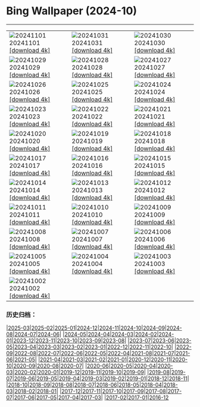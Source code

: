 # Bing Wallpaper (2024-10)
**************

<table><tr><td><img src="https://www.bing.com/th?id=OHR.GargoyleParis_EN-CA6806508662_1920x1080.jpg" alt="20241101"> 20241101 <a href="https://www.bing.com/th?id=OHR.GargoyleParis_EN-CA6806508662_UHD.jpg">[download 4k]</a></td><td><img src="https://www.bing.com/th?id=OHR.HauntedEdinburgh_EN-CA6524249488_1920x1080.jpg" alt="20241031"> 20241031 <a href="https://www.bing.com/th?id=OHR.HauntedEdinburgh_EN-CA6524249488_UHD.jpg">[download 4k]</a></td><td><img src="https://www.bing.com/th?id=OHR.GreatOwl_EN-CA6169202889_1920x1080.jpg" alt="20241030"> 20241030 <a href="https://www.bing.com/th?id=OHR.GreatOwl_EN-CA6169202889_UHD.jpg">[download 4k]</a></td></tr><tr><td><img src="https://www.bing.com/th?id=OHR.PumpkinMist_EN-CA5942039818_1920x1080.jpg" alt="20241029"> 20241029 <a href="https://www.bing.com/th?id=OHR.PumpkinMist_EN-CA5942039818_UHD.jpg">[download 4k]</a></td><td><img src="https://www.bing.com/th?id=OHR.PolarBearHug_EN-CA5661955284_1920x1080.jpg" alt="20241028"> 20241028 <a href="https://www.bing.com/th?id=OHR.PolarBearHug_EN-CA5661955284_UHD.jpg">[download 4k]</a></td><td><img src="https://www.bing.com/th?id=OHR.GhostForest_EN-CA5302994217_1920x1080.jpg" alt="20241027"> 20241027 <a href="https://www.bing.com/th?id=OHR.GhostForest_EN-CA5302994217_UHD.jpg">[download 4k]</a></td></tr><tr><td><img src="https://www.bing.com/th?id=OHR.MontBlancMassif_EN-CA4972012680_1920x1080.jpg" alt="20241026"> 20241026 <a href="https://www.bing.com/th?id=OHR.MontBlancMassif_EN-CA4972012680_UHD.jpg">[download 4k]</a></td><td><img src="https://www.bing.com/th?id=OHR.BodieCalifornia_EN-CA4900321008_1920x1080.jpg" alt="20241025"> 20241025 <a href="https://www.bing.com/th?id=OHR.BodieCalifornia_EN-CA4900321008_UHD.jpg">[download 4k]</a></td><td><img src="https://www.bing.com/th?id=OHR.MadameSherriCastle_EN-CA4239046959_1920x1080.jpg" alt="20241024"> 20241024 <a href="https://www.bing.com/th?id=OHR.MadameSherriCastle_EN-CA4239046959_UHD.jpg">[download 4k]</a></td></tr><tr><td><img src="https://www.bing.com/th?id=OHR.MonsterDoor_EN-CA3833144484_1920x1080.jpg" alt="20241023"> 20241023 <a href="https://www.bing.com/th?id=OHR.MonsterDoor_EN-CA3833144484_UHD.jpg">[download 4k]</a></td><td><img src="https://www.bing.com/th?id=OHR.AutumnCypress_EN-CA3476365850_1920x1080.jpg" alt="20241022"> 20241022 <a href="https://www.bing.com/th?id=OHR.AutumnCypress_EN-CA3476365850_UHD.jpg">[download 4k]</a></td><td><img src="https://www.bing.com/th?id=OHR.SmilingSloth_EN-CA3124807232_1920x1080.jpg" alt="20241021"> 20241021 <a href="https://www.bing.com/th?id=OHR.SmilingSloth_EN-CA3124807232_UHD.jpg">[download 4k]</a></td></tr><tr><td><img src="https://www.bing.com/th?id=OHR.DenderaTemple_EN-CA1538664812_1920x1080.jpg" alt="20241020"> 20241020 <a href="https://www.bing.com/th?id=OHR.DenderaTemple_EN-CA1538664812_UHD.jpg">[download 4k]</a></td><td><img src="https://www.bing.com/th?id=OHR.JasperDark_EN-CA8643042761_1920x1080.jpg" alt="20241019"> 20241019 <a href="https://www.bing.com/th?id=OHR.JasperDark_EN-CA8643042761_UHD.jpg">[download 4k]</a></td><td><img src="https://www.bing.com/th?id=OHR.KochiaJapan_EN-CA9025927952_1920x1080.jpg" alt="20241018"> 20241018 <a href="https://www.bing.com/th?id=OHR.KochiaJapan_EN-CA9025927952_UHD.jpg">[download 4k]</a></td></tr><tr><td><img src="https://www.bing.com/th?id=OHR.FossilsDorset_EN-CA8526505485_1920x1080.jpg" alt="20241017"> 20241017 <a href="https://www.bing.com/th?id=OHR.FossilsDorset_EN-CA8526505485_UHD.jpg">[download 4k]</a></td><td><img src="https://www.bing.com/th?id=OHR.MaraMigration_EN-CA7027269476_1920x1080.jpg" alt="20241016"> 20241016 <a href="https://www.bing.com/th?id=OHR.MaraMigration_EN-CA7027269476_UHD.jpg">[download 4k]</a></td><td><img src="https://www.bing.com/th?id=OHR.CocoBeach_EN-CA6585712044_1920x1080.jpg" alt="20241015"> 20241015 <a href="https://www.bing.com/th?id=OHR.CocoBeach_EN-CA6585712044_UHD.jpg">[download 4k]</a></td></tr><tr><td><img src="https://www.bing.com/th?id=OHR.AlcazarSeville_EN-CA0555315003_1920x1080.jpg" alt="20241014"> 20241014 <a href="https://www.bing.com/th?id=OHR.AlcazarSeville_EN-CA0555315003_UHD.jpg">[download 4k]</a></td><td><img src="https://www.bing.com/th?id=OHR.QuebecDuck_EN-CA0208524250_1920x1080.jpg" alt="20241013"> 20241013 <a href="https://www.bing.com/th?id=OHR.QuebecDuck_EN-CA0208524250_UHD.jpg">[download 4k]</a></td><td><img src="https://www.bing.com/th?id=OHR.CelticColours_EN-CA7718811490_1920x1080.jpg" alt="20241012"> 20241012 <a href="https://www.bing.com/th?id=OHR.CelticColours_EN-CA7718811490_UHD.jpg">[download 4k]</a></td></tr><tr><td><img src="https://www.bing.com/th?id=OHR.SoranoItaly_EN-CA4829518601_1920x1080.jpg" alt="20241011"> 20241011 <a href="https://www.bing.com/th?id=OHR.SoranoItaly_EN-CA4829518601_UHD.jpg">[download 4k]</a></td><td><img src="https://www.bing.com/th?id=OHR.AspensColorado_EN-CA0556453730_1920x1080.jpg" alt="20241010"> 20241010 <a href="https://www.bing.com/th?id=OHR.AspensColorado_EN-CA0556453730_UHD.jpg">[download 4k]</a></td><td><img src="https://www.bing.com/th?id=OHR.MototiOctopus_EN-CA0168451476_1920x1080.jpg" alt="20241009"> 20241009 <a href="https://www.bing.com/th?id=OHR.MototiOctopus_EN-CA0168451476_UHD.jpg">[download 4k]</a></td></tr><tr><td><img src="https://www.bing.com/th?id=OHR.ElbePhilharmonic_EN-CA1458789835_1920x1080.jpg" alt="20241008"> 20241008 <a href="https://www.bing.com/th?id=OHR.ElbePhilharmonic_EN-CA1458789835_UHD.jpg">[download 4k]</a></td><td><img src="https://www.bing.com/th?id=OHR.CoyoteGulch_EN-CA9362587881_1920x1080.jpg" alt="20241007"> 20241007 <a href="https://www.bing.com/th?id=OHR.CoyoteGulch_EN-CA9362587881_UHD.jpg">[download 4k]</a></td><td><img src="https://www.bing.com/th?id=OHR.ElephantTeacher_EN-CA7050305105_1920x1080.jpg" alt="20241006"> 20241006 <a href="https://www.bing.com/th?id=OHR.ElephantTeacher_EN-CA7050305105_UHD.jpg">[download 4k]</a></td></tr><tr><td><img src="https://www.bing.com/th?id=OHR.NuitBlanche24_EN-CA8251507494_1920x1080.jpg" alt="20241005"> 20241005 <a href="https://www.bing.com/th?id=OHR.NuitBlanche24_EN-CA8251507494_UHD.jpg">[download 4k]</a></td><td><img src="https://www.bing.com/th?id=OHR.TajMahalReflection_EN-CA5616417702_1920x1080.jpg" alt="20241004"> 20241004 <a href="https://www.bing.com/th?id=OHR.TajMahalReflection_EN-CA5616417702_UHD.jpg">[download 4k]</a></td><td><img src="https://www.bing.com/th?id=OHR.YukonAutumn_EN-CA4777665764_1920x1080.jpg" alt="20241003"> 20241003 <a href="https://www.bing.com/th?id=OHR.YukonAutumn_EN-CA4777665764_UHD.jpg">[download 4k]</a></td></tr><tr><td><img src="https://www.bing.com/th?id=OHR.HalfDomeYosemite_EN-CA4543823129_1920x1080.jpg" alt="20241002"> 20241002 <a href="https://www.bing.com/th?id=OHR.HalfDomeYosemite_EN-CA4543823129_UHD.jpg">[download 4k]</a></td><td></td><td></td></tr></table>

### 历史归档：

|[2025-03](/../2025-03/2025-03.md)|[2025-02](/../2025-02/2025-02.md)|[2025-01](/../2025-01/2025-01.md)|[2024-12](/../2024-12/2024-12.md)|[2024-11](/../2024-11/2024-11.md)|[2024-10](/2024-10.md)|[2024-09](/../2024-09/2024-09.md)|[2024-08](/../2024-08/2024-08.md)|[2024-07](/../2024-07/2024-07.md)|[2024-06](/../2024-06/2024-06.md)|
|[2024-05](/../2024-05/2024-05.md)|[2024-04](/../2024-04/2024-04.md)|[2024-03](/../2024-03/2024-03.md)|[2024-02](/../2024-02/2024-02.md)|[2024-01](/../2024-01/2024-01.md)|[2023-12](/../2023-12/2023-12.md)|[2023-11](/../2023-11/2023-11.md)|[2023-10](/../2023-10/2023-10.md)|[2023-09](/../2023-09/2023-09.md)|[2023-08](/../2023-08/2023-08.md)|
|[2023-07](/../2023-07/2023-07.md)|[2023-06](/../2023-06/2023-06.md)|[2023-05](/../2023-05/2023-05.md)|[2023-04](/../2023-04/2023-04.md)|[2023-03](/../2023-03/2023-03.md)|[2023-02](/../2023-02/2023-02.md)|[2023-01](/../2023-01/2023-01.md)|[2022-12](/../2022-12/2022-12.md)|[2022-11](/../2022-11/2022-11.md)|[2022-10](/../2022-10/2022-10.md)|
|[2022-09](/../2022-09/2022-09.md)|[2022-08](/../2022-08/2022-08.md)|[2022-07](/../2022-07/2022-07.md)|[2022-06](/../2022-06/2022-06.md)|[2022-05](/../2022-05/2022-05.md)|[2022-04](/../2022-04/2022-04.md)|[2021-08](/../2021-08/2021-08.md)|[2021-07](/../2021-07/2021-07.md)|[2021-06](/../2021-06/2021-06.md)|[2021-05](/../2021-05/2021-05.md)|
|[2021-04](/../2021-04/2021-04.md)|[2021-03](/../2021-03/2021-03.md)|[2021-02](/../2021-02/2021-02.md)|[2021-01](/../2021-01/2021-01.md)|[2020-12](/../2020-12/2020-12.md)|[2020-11](/../2020-11/2020-11.md)|[2020-10](/../2020-10/2020-10.md)|[2020-09](/../2020-09/2020-09.md)|[2020-08](/../2020-08/2020-08.md)|[2020-07](/../2020-07/2020-07.md)|
|[2020-06](/../2020-06/2020-06.md)|[2020-05](/../2020-05/2020-05.md)|[2020-04](/../2020-04/2020-04.md)|[2020-03](/../2020-03/2020-03.md)|[2020-02](/../2020-02/2020-02.md)|[2020-01](/../2020-01/2020-01.md)|[2019-12](/../2019-12/2019-12.md)|[2019-11](/../2019-11/2019-11.md)|[2019-10](/../2019-10/2019-10.md)|[2019-09](/../2019-09/2019-09.md)|
|[2019-08](/../2019-08/2019-08.md)|[2019-07](/../2019-07/2019-07.md)|[2019-06](/../2019-06/2019-06.md)|[2019-05](/../2019-05/2019-05.md)|[2019-04](/../2019-04/2019-04.md)|[2019-03](/../2019-03/2019-03.md)|[2019-02](/../2019-02/2019-02.md)|[2019-01](/../2019-01/2019-01.md)|[2018-12](/../2018-12/2018-12.md)|[2018-11](/../2018-11/2018-11.md)|
|[2018-10](/../2018-10/2018-10.md)|[2018-09](/../2018-09/2018-09.md)|[2018-08](/../2018-08/2018-08.md)|[2018-07](/../2018-07/2018-07.md)|[2018-06](/../2018-06/2018-06.md)|[2018-05](/../2018-05/2018-05.md)|[2018-04](/../2018-04/2018-04.md)|[2018-03](/../2018-03/2018-03.md)|[2018-02](/../2018-02/2018-02.md)|[2018-01](/../2018-01/2018-01.md)|
|[2017-12](/../2017-12/2017-12.md)|[2017-11](/../2017-11/2017-11.md)|[2017-10](/../2017-10/2017-10.md)|[2017-09](/../2017-09/2017-09.md)|[2017-08](/../2017-08/2017-08.md)|[2017-07](/../2017-07/2017-07.md)|[2017-06](/../2017-06/2017-06.md)|[2017-05](/../2017-05/2017-05.md)|[2017-04](/../2017-04/2017-04.md)|[2017-03](/../2017-03/2017-03.md)|
|[2017-02](/../2017-02/2017-02.md)|[2017-01](/../2017-01/2017-01.md)|[2016-12](/../2016-12/2016-12.md)